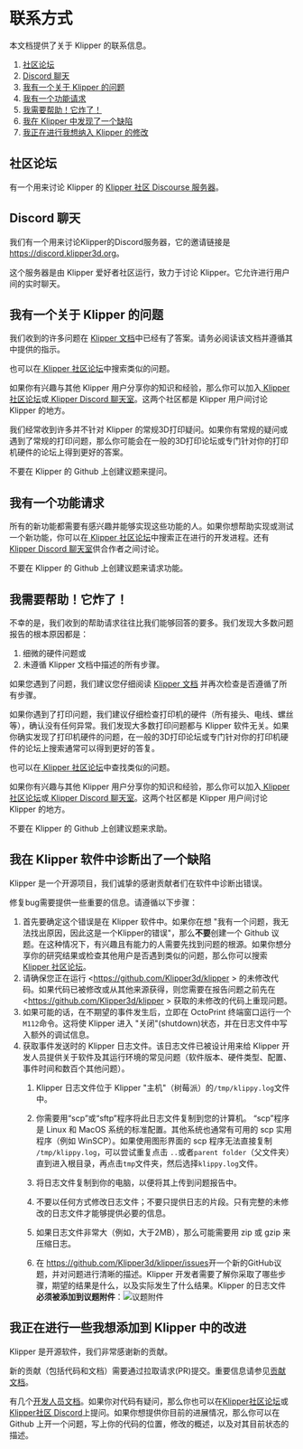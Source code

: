 # 联系方式

本文档提供了关于 Klipper 的联系信息。

1. [社区论坛](#community-forum)
1. [Discord 聊天](#discord-chat)
1. [我有一个关于 Klipper 的问题](#i-have-a-question-about-klipper)
1. [我有一个功能请求](#i-have-a-feature-request)
1. [我需要帮助！它炸了！](#help-it-doesnt-work)
1. [我在 Klipper 中发现了一个缺陷](#i-have-diagnosed-a-defect-in-the-klipper-software)
1. [我正在进行我想纳入 Klipper 的修改](#i-am-making-changes-that-id-like-to-include-in-klipper)

## 社区论坛

有一个用来讨论 Klipper 的 [Klipper 社区 Discourse 服务器](https://community.klipper3d.org)。

## Discord 聊天

我们有一个用来讨论Klipper的Discord服务器，它的邀请链接是 <https://discord.klipper3d.org>。

这个服务器是由 Klipper 爱好者社区运行，致力于讨论 Klipper。它允许进行用户间的实时聊天。

## 我有一个关于 Klipper 的问题

我们收到的许多问题在 [Klipper 文档](Overview.md)中已经有了答案。请务必阅读该文档并遵循其中提供的指示。

也可以在[ Klipper 社区论坛](#community-forum)中搜索类似的问题。

如果你有兴趣与其他 Klipper 用户分享你的知识和经验，那么你可以加入[ Klipper 社区论坛](#community-forum)或[ Klipper Discord 聊天室](#discord-chat)。这两个社区都是 Klipper 用户间讨论 Klipper 的地方。

我们经常收到许多并不针对 Klipper 的常规3D打印疑问。如果你有常规的疑问或遇到了常规的打印问题，那么你可能会在一般的3D打印论坛或专门针对你的打印机硬件的论坛上得到更好的答案。

不要在 Klipper 的 Github 上创建议题来提问。

## 我有一个功能请求

所有的新功能都需要有感兴趣并能够实现这些功能的人。如果你想帮助实现或测试一个新功能，你可以在[ Klipper 社区论坛](#community-forum)中搜索正在进行的开发进程。还有[Klipper Discord 聊天室](#discord-chat)供合作者之间讨论。

不要在 Klipper 的 Github 上创建议题来请求功能。

## 我需要帮助！它炸了！

不幸的是，我们收到的帮助请求往往比我们能够回答的要多。我们发现大多数问题报告的根本原因都是：

1. 细微的硬件问题或
1. 未遵循 Klipper 文档中描述的所有步骤。

如果您遇到了问题，我们建议您仔细阅读 [Klipper 文档](Overview.md) 并再次检查是否遵循了所有步骤。

如果你遇到了打印问题，我们建议仔细检查打印机的硬件（所有接头、电线、螺丝等），确认没有任何异常。我们发现大多数打印问题都与 Klipper 软件无关。如果你确实发现了打印机硬件的问题，在一般的3D打印论坛或专门针对你的打印机硬件的论坛上搜索通常可以得到更好的答复。

也可以在[ Klipper 社区论坛](#community-forum)中查找类似的问题。

如果你有兴趣与其他 Klipper 用户分享你的知识和经验，那么你可以加入[ Klipper 社区论坛](#community-forum)或[ Klipper Discord 聊天室](#discord-chat)。这两个社区都是 Klipper 用户间讨论 Klipper 的地方。

不要在 Klipper 的 Github 上创建议题来求助。

## 我在 Klipper 软件中诊断出了一个缺陷

Klipper 是一个开源项目，我们诚挚的感谢贡献者们在软件中诊断出错误。

修复bug需要提供一些重要的信息。请遵循以下步骤：

1. 首先要确定这个错误是在 Klipper 软件中。如果你在想 "我有一个问题，我无法找出原因，因此这是一个Klipper的错误"，那么**不要**创建一个 Github 议题。在这种情况下，有兴趣且有能力的人需要先找到问题的根源。如果你想分享你的研究结果或检查其他用户是否遇到类似的问题，那么你可以搜索 [Klipper 社区论坛](#community-forum)。
1. 请确保您正在运行 <https://github.com/Klipper3d/klipper > 的未修改代码。如果代码已被修改或从其他来源获得，则您需要在报告问题之前先在 <https://github.com/Klipper3d/klipper > 获取的未修改的代码上重现问题。
1. 如果可能的话，在不期望的事件发生后，立即在 OctoPrint 终端窗口运行一个`M112`命令。这将使 Klipper 进入 "关闭"(shutdown)状态，并在日志文件中写入额外的调试信息。
1. 获取事件发送时的 Klipper 日志文件。该日志文件已被设计用来给 Klipper 开发人员提供关于软件及其运行环境的常见问题（软件版本、硬件类型、配置、事件时间和数百个其他问题）。
   1. Klipper 日志文件位于 Klipper "主机"（树莓派）的`/tmp/klippy.log`文件中。
   1. 你需要用“scp”或“sftp”程序将此日志文件复制到您的计算机。 “scp”程序是 Linux 和 MacOS 系统的标准配置。其他系统也通常有可用的 scp 实用程序（例如 WinSCP）。如果使用图形界面的 scp 程序无法直接复制 `/tmp/klippy.log`，可以尝试重复点击 `..`或者`parent folder`（父文件夹）直到进入根目录，再点击`tmp`文件夹，然后选择`klippy.log`文件。
   1. 将日志文件复制到你的电脑，以便将其上传到问题报告中。
   1. 不要以任何方式修改日志文件；不要只提供日志的片段。只有完整的未修改的日志文件才能够提供必要的信息。
   1. 如果日志文件非常大（例如，大于2MB），那么可能需要用 zip 或 gzip 来压缩日志。

   1. 在 <https://github.com/Klipper3d/klipper/issues>开一个新的GitHub议题，并对问题进行清晰的描述。Klipper 开发者需要了解你采取了哪些步骤，期望的结果是什么，以及实际发生了什么结果。Klipper 的日志文件**必须被添加到议题附件**：![议题附件](img/attach-issue.png)

## 我正在进行一些我想添加到 Klipper 中的改进

Klipper 是开源软件，我们非常感谢新的贡献。

新的贡献（包括代码和文档）需要通过拉取请求(PR)提交。重要信息请参见[贡献文档](CONTRIBUTING.md)。

有几个[开发人员文档](Overview.md#developer-documentation)。如果你对代码有疑问，那么你也可以在[Klipper社区论坛](#community-forum)或[Klipper社区 Discord](#discord-chat)上提问。如果你想提供你目前的进展情况，那么你可以在 Github 上开一个问题，写上你的代码的位置，修改的概述，以及对其目前状态的描述。
